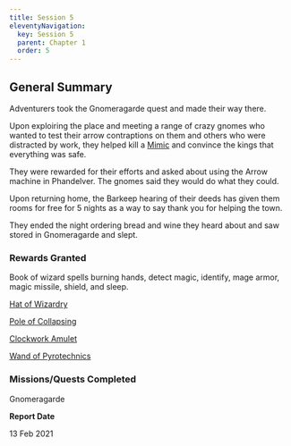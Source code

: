 ```yaml
---
title: Session 5
eleventyNavigation:
  key: Session 5
  parent: Chapter 1
  order: 5
---
```


## General Summary

Adventurers took the Gnomeragarde quest and made their way there.  

 Upon exploiring the place and meeting a range of crazy gnomes who wanted to test their arrow contraptions on them and others who were distracted by work, they helped kill a [Mimic](https://www.dndbeyond.com/monsters/mimic) and convince the kings that everything was safe.  

 They were rewarded for their efforts and asked about using the Arrow machine in Phandelver. The gnomes said they would do what they could.  

 Upon returning home, the Barkeep hearing of their deeds has given them rooms for free for 5 nights as a way to say thank you for helping the town.  

 They ended the night ordering bread and wine they heard about and saw stored in Gnomeragarde and slept.

### Rewards Granted

Book of wizard spells burning hands, detect magic, identify, mage armor, magic missile, shield, and sleep.  

 [Hat of Wizardry](https://www.dndbeyond.com/magic-items/hat-of-wizardry)  

 [Pole of Collapsing](https://www.dndbeyond.com/magic-items/pole-of-collapsing)  

 [Clockwork Amulet](https://www.dndbeyond.com/magic-items/clockwork-amulet)  

 [Wand of Pyrotechnics](https://www.dndbeyond.com/magic-items/wand-of-pyrotechnics)

### Missions/Quests Completed

Gnomeragarde

**Report Date**

13 Feb 2021